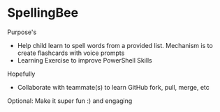# SpellingBee

Purpose's

* Help child learn to spell words from a provided list.  Mechanism is to create flashcards with voice prompts
* Learning Exercise to improve PowerShell Skills

Hopefully

* Collaborate with teammate(s) to learn GitHub fork, pull, merge, etc

Optional: Make it super fun :) and engaging
